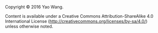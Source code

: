 Copyright © 2016 Yao Wang.

Content is available under a Creative Commons Attribution-ShareAlike 4.0 International License (http://creativecommons.org/licenses/by-sa/4.0/) unless otherwise noted.